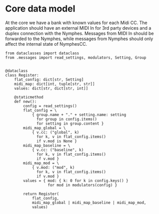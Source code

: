 # Core data model
At the core we have a bank with known values for each Midi CC. The application should have an external MIDI In for 3rd party devices and a duplex connection with the Nymphes. Messages from MIDI In should be forwarded to the Nymphes, while messages from Nymphes should only affect the internal state of NymphesCC.

``` {.python file=nymphescc/core.py}
from dataclasses import dataclass
from .messages import read_settings, modulators, Setting, Group


@dataclass
class Register:
    flat_config: dict[str, Setting]
    midi_map: dict[int, tuple[str, str]]
    values: dict[str, dict[str, int]]

    @staticmethod
    def new():
        config = read_settings()
        flat_config = \
            { group.name + "." + setting.name: setting
              for group in config.items()
              for setting in group.content }
        midi_map_global = \
            { v.cc: ("global", k)
              for k, v in flat_config.items()
              if v.mod is None }
        midi_map_baseline = \
            { v.cc: ("baseline", k)
              for k, v in flat_config.items() 
              if v.mod }
        midi_map_mod = \
            { v.mod: ("mod", k)
              for k, v in flat_config.items()
              if v.mod }
        values = { mod: { k: 0 for k in config.keys() }
                   for mod in modulators(config) }

        return Register(
            flat_config,
            midi_map_global | midi_map_baseline | midi_map_mod,
            values)
```

